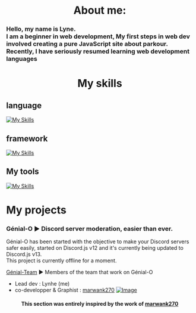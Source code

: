<h1 align="center">About me: </h1>

<h3> Hello, my name is Lyne. <br/> 
I am a beginner in web development, My first steps in web dev involved creating a pure JavaScript site about parkour.<br/> 
Recently, I have seriously resumed learning web development languages </h3>


<h1 align="center"> My skills </h1>
<h2> language </h2>

[![My Skills](https://skillicons.dev/icons?i=html,css,js&perline=3)](https://skillicons.dev)

<h2> framework </h2>

[![My Skills](https://skillicons.dev/icons?i=nodejs,nuxt,vue,discordjs)](https://skillicons.dev)

<h2>My tools </h2>

[![My Skills](https://skillicons.dev/icons?i=webstorm,mongodb,obsidian)](https://skillicons.dev)

<h1> My projects </h1>

 <h3> Génial-O ► Discord server moderation, easier than ever. </h3> 

Génial-O has been started with the objective to make your Discord servers safer easily, started on Discord.js v12 and it's currently being updated to Discord.js v13. \
This project is currently offline for a moment.

[Génial-Team](https://github.com/Genial-Team) ► Members of the team that work on Génial-O
* Lead dev : Lynhe (me)
* co-developper  & Graphist : [marwank270](https://github.com/marwank270)
  [![Image](https://i.goopics.net/4jweiz.png)](https://goopics.net/i/4jweiz)

<h4 align="center"> This section was entirely inspired by the work of <a href="https://github.com/marwank270">marwank270</a> </h4>
